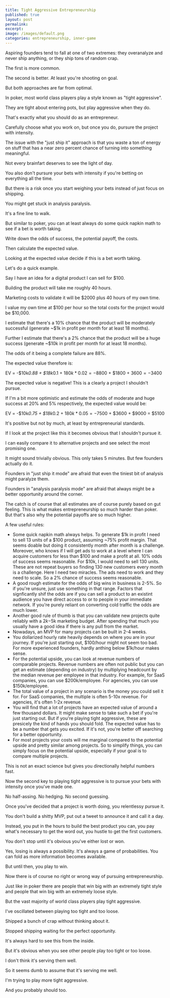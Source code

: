 ```yaml
---
title: Tight Aggressive Entrepreneurship
published: true
layout: post
permalink: 
excerpt:
image: /images/default.png
categories: entrepreneurship, inner-game
---
```


Aspiring founders tend to fall at one of two extremes: they overanalyze and never ship anything, or they ship tons of random crap.

The first is more common. 

The second is better. At least you're shooting on goal.

But both approaches are far from optimal.

In poker, most world class players play a style known as "tight aggressive".

They are tight about entering pots, but play aggressive when they do.

That's exactly what you should do as an entrepreneur.

Carefully choose what you work on, but once you do, pursure the project with intensity.

The issue with the "just ship it" approach is that you waste a ton of energy on stuff that has a near zero percent chance of turning into something meaningful.

Not every brainfart deserves to see the light of day.

You also don't pursure your bets with intensity if you're betting on everything all the time.

But there is a risk once you start weighing your bets instead of just focus on shipping.

You might get stuck in analysis paralysis.

It's a fine line to walk.

But similar to poker, you can at least always do some quick napkin math to see if a bet is worth taking.

Write down the odds of success, the potential payoff, the costs.

Then calculate the expected value.

Looking at the expected value decide if this is a bet worth taking.

Let's do a quick example.

Say I have an idea for a digital product I can sell for $100.

Building the product will take me roughly 40 hours.

Marketing costs to validate it will be $2000 plus 40 hours of my own time.

I value my own time at $100 per hour so the total costs for the project would be $10,000.

I estimate that there's a 10% chance that the product will be moderately successful (generate ~$1k in profit per month for at least 18 months).

Further I estimate that there's a 2% chance that the product will be a huge success (generate ~$10k in profit per month for at least 18 months).

The odds of it being a complete failure are 88%.

The expected value therefore is:

EV = -$10k*0.88 + $18k*0.1 + $180k*0.02 = -$8800 + $1800 + $3600 = -$3400

The expected value is negative! This is a clearly a project I shouldn't pursue.

If I'm a bit more optimistic and estimate the odds of moderate and huge success at 20% and 5% respectively, the expected value would be:

EV = -$10k*0.75 + $18k*0.2 + $180k*0.05 = -$7500 + $3600 + $9000 = $5100

It's positive but not by much, at least by entrepreneurial standards. 

If I look at the project like this it becomes obvious that I shouldn't pursue it.

I can easily compare it to alternative projects and see select the most promising one.

It might sound trivially obvious. This only takes 5 minutes. But few founders actually do it.

Founders in "just ship it mode" are afraid that even the tiniest bit of analysis might paralyze them.

Founders in "analysis paralysis mode" are afraid that always might be a better opportunity around the corner.

The catch is of course that all estimates are of course purely based on gut feeling. This is what makes entrepreneurship so much harder than poker. But that's also why the potential payoffs are so much higher.

A few useful rules:

- Some quick napkin math always helps. To generate $1k in profit I need to sell 13 units of a $100 product, assuming ~75% profit margin. That seems doable but doing it consistently month after month is a challenge. Moreover, who knows if I will get ads to work at a level where I can acquire customers for less than $100 and make a profit at all. 10% odds of success seems reasonable. For $10k, I would need to sell 130 units. These are not repeat buyers so finding 130 new customers every month is a challenge. Here I need two miracles. The ads need to work and they need to scale. So a 2% chance of success seems reasonable.
- A good rough estimate for the odds of big wins in business is 2-5%. So if you're unsure, just use something in that range. Factors that signficantly shif the odds are if you can sell a product to an existint audience you have direct access to or to people in your immediate network. If you're purely reliant on converting cold traffic the odds are much lower.
- Another good rule of thumb is that you can validate new projects quite reliably with a $2k-$5k marketing budget. After spending that much you usually have a good idea if there is any pull from the market.
- Nowadays, an MVP for many projects can be built in 2-4 weeks. 
- You dollarized hourly rate heavily depends on where you are in your journey. If you're just starting out, $100/hour might not seem too bad. For more experienced founders, hardly anthing below $1k/hour makes sense.
- For the potential upside, you can look at revenue numbers of comparable projects. Revenue numbers are often not public but you can get an estimate (depending on industry) by multiplying headcount by the median revenue per employee in that industry. For example, for SaaS companies, you can use $200k/employee. For agencies, you can use $150k/employee.
- The total value of a project in any scenario is the money you could sell it for. For SaaS companies, the multiple is often 5-10x revenue. For agencies, it's often 1-2x revenue.
- You will find that a lot of projects have an expected value of around a few thousand dollars. It might make sense to take such a bet if you're just starting out. But if you're playing tight aggressive, these are presicely the kind of hands you should fold. The expected value has to be a number that gets you excited. If it's not, you're better off searching for a better opportunity.
- For most projects your costs will me marginal compared to the potential upside and pretty similar among projects. So to simplify things, you can simply focus on the potential upside, especially if your goal is to compare multiple projects.

This is not an exact science but gives you directionally helpful numbers fast.

Now the second key to playing tight aggressive is to pursue your bets with intensity once you've made one.

No half-assing. No hedging. No second guessing.

Once you've decided that a project is worth doing, you relentlessy pursue it.

You don't build a shitty MVP, put out a tweet to announce it and call it a day.

Instead, you put in the hours to build the best product you can, you pay what's necessary to get the word out, you hustle to get the first customers.

You don't stop until it's obvious you've either lost or won.

Yes, losing is always a possibility. It's always a game of probabilities. You can fold as more information becomes available.

But until then, you play to win.

Now there is of course no right or wrong way of pursuing entrepreneurship. 

Just like in poker there are people that win big with an extremely tight style and people that win big with an extremely loose style.

But the vast majority of world class players play tight aggressive.

I've oscillated between playing too tight and too loose.

Shipped a bunch of crap without thinking about it. 

Stopped shipping waiting for the perfect opportunity.

It's always hard to see this from the inside.

But it's obvious when you see other people play too tight or too loose.

I don't think it's serving them well.

So it seems dumb to assume that it's serving me well.

I'm trying to play more tight aggressive.

And you probably should too.